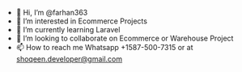 - 👋 Hi, I’m @farhan363
- 👀 I’m interested in Ecommerce Projects
- 🌱 I’m currently learning Laravel
- 💞️ I’m looking to collaborate on Ecommerce or Warehouse Project
- 📫 How to reach me Whatsapp +1587-500-7315 or at shoqeen.developer@gmail.com

<!---
farhan363/farhan363 is a ✨ special ✨ repository because its `README.md` (this file) appears on your GitHub profile.
You can click the Preview link to take a look at your changes.
--->
